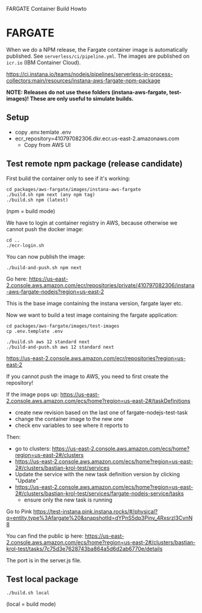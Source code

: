 FARGATE Container Build Howto

# FARGATE

When we do a NPM release, the Fargate container image is automatically published.
See `serverless/ci/pipeline.yml`. The images are published on `icr.io` (IBM Container Cloud).

https://ci.instana.io/teams/nodejs/pipelines/serverless-in-process-collectors:main/resources/instana-aws-fargate-npm-package

**NOTE: Releases do not use these folders (instana-aws-fargate, test-images)!
      These are only useful to simulate builds.** 

## Setup

- copy .env.temlate .env
- ecr_repository=410797082306.dkr.ecr.us-east-2.amazonaws.com
    - Copy from AWS UI

## Test remote npm package (release candidate)

First build the container only to see if it's working:

```
cd packages/aws-fargate/images/instana-aws-fargate
./build.sh npm next (any npm tag)
./build.sh npm (latest)
```

(npm = build mode)

We have to login at container registry in AWS, because otherwise we cannot push the docker image:

```
cd ..
./ecr-login.sh
```

You can now publish the image:

```
./build-and-push.sh npm next
```

Go here:
https://us-east-2.console.aws.amazon.com/ecr/repositories/private/410797082306/instana-aws-fargate-nodejs?region=us-east-2

This is the base image containing the instana version, fargate layer etc.

Now we want to build a test image containing the fargate application:

```
cd packages/aws-fargate/images/test-images
cp .env.template .env
```

```
./build.sh aws 12 standard next
./build-and-push.sh aws 12 standard next
```

https://us-east-2.console.aws.amazon.com/ecr/repositories?region=us-east-2

If you cannot push the image to AWS, you need to first create the repository!

If the image pops up:
https://us-east-2.console.aws.amazon.com/ecs/home?region=us-east-2#/taskDefinitions

- create new revision based on the last one of fargate-nodejs-test-task
- change the container image to the new one
- check env variables to see where it reports to

Then:
- go to clusters: https://us-east-2.console.aws.amazon.com/ecs/home?region=us-east-2#/clusters
- https://us-east-2.console.aws.amazon.com/ecs/home?region=us-east-2#/clusters/bastian-krol-test/services
- Update the service with the new task definition version by clicking "Update"
- https://us-east-2.console.aws.amazon.com/ecs/home?region=us-east-2#/clusters/bastian-krol-test/services/fargate-nodejs-service/tasks
    - ensure only the new task is running

Go to Pink
https://test-instana.pink.instana.rocks/#/physical?q=entity.type%3Afargate%20&snapshotId=dYPnS5dp3Pinv_4Rxsrzl3CvnN8

You can find the public ip here:
https://us-east-2.console.aws.amazon.com/ecs/home?region=us-east-2#/clusters/bastian-krol-test/tasks/7c75d3e7628743ba864a5d6d2ab6770e/details

The port is in the server.js file.



## Test local package

```
./build.sh local
```

(local = build mode)


